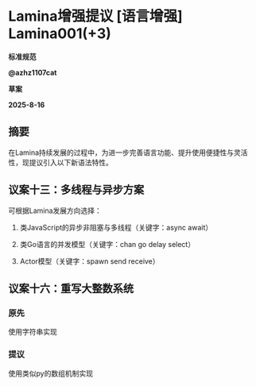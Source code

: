 # Lamina增强提议 [语言增强] Lamina001(+3)
**标准规范**

**@azhz1107cat**

**草案**

**2025-8-16**

## 摘要


在Lamina持续发展的过程中，为进一步完善语言功能、提升使用便捷性与灵活性，现提议引入以下新语法特性。

## 议案十三：多线程与异步方案


可根据Lamina发展方向选择：

1.	类JavaScript的异步非阻塞与多线程（关键字：async await）

2. 类Go语言的并发模型（关键字：chan go delay select）

3. Actor模型（关键字：spawn send receive）

## 议案十六：重写大整数系统


### 原先
使用字符串实现
### 提议
使用类似py的数组机制实现

